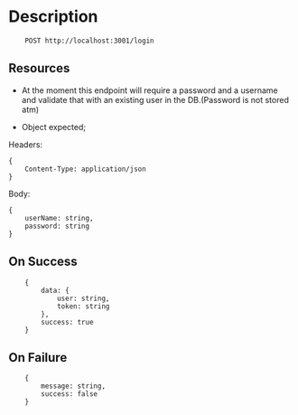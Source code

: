 # Description

        POST http://localhost:3001/login

## Resources

- At the moment this endpoint will require a password and a username and validate that with an existing user in the DB.(Password is not stored atm)

- Object expected;


Headers: 

    {
        Content-Type: application/json
    }

Body:

    {
        userName: string,
        password: string
    }

## On Success

        {
            data: {
                user: string,
                token: string
            },
            success: true
        }

## On Failure

        {
            message: string,
            success: false
        }